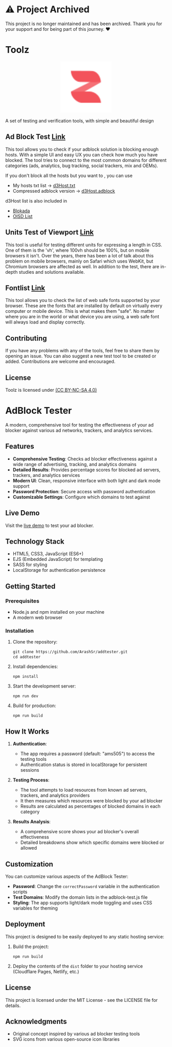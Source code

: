 # ⚠️ Project Archived

This project is no longer maintained and has been archived.
Thank you for your support and for being part of this journey. ❤️

# Toolz

<p align="center">
 <img src="src/assets/toolz/icon.svg" alt="Toolz"
	title="b2ntp" width="160" height="160" />
</p>
A set of testing and verification tools, with simple and beautiful design

## Ad Block Test  [Link](https://d3ward.github.io/toolz/adblock)
This tool allows you to check if your adblock solution is blocking enough hosts. With a simple UI and easy UX you can check how much you have blocked. The tool tries to connect to the most common domains for different categories (ads, analytics, bug tracking, social trackers, mix and OEMs).

If you don't block all the hosts but you want to , you can use
- My hosts txt list -> [d3Host.txt](https://raw.githubusercontent.com/d3ward/toolz/master/src/d3host.txt)
- Compressed adblock version -> [d3Host.adblock](https://raw.githubusercontent.com/d3ward/toolz/master/src/d3host.adblock)

d3Host list is also included in
- [Blokada](https://blokada.org/)
- [OISD List](https://oisd.nl/)


## Units Test of Viewport [Link](https://d3ward.github.io/toolz/units)
This tool is useful for testing different units for expressing a length in CSS.
One of them is the 'vh', where 100vh should be 100%, but on mobile browsers it isn't. Over the years, there has been a lot of talk about this problem on mobile browsers, mainly on Safari which uses WebKit, but Chromium browsers are affected as well. In addition to the test, there are in-depth studies and solutions available.

## Fontlist [Link](https://d3ward.github.io/toolz/fontlist)
This tool allows you to check the list of web safe fonts supported by your browser. These are the fonts that are installed by default on virtually every computer or mobile device. This is what makes them "safe". No matter where you are in the world or what device you are using, a web safe font will always load and display correctly.


## Contributing

If you have any problems with any of the tools, feel free to share them by opening an issue.
You can also suggest a new test tool to be created or added. Contributions are welcome and encouraged.


## License

Toolz is licensed under [(CC BY-NC-SA 4.0)](https://creativecommons.org/licenses/by-nc-sa/4.0/)

# AdBlock Tester

A modern, comprehensive tool for testing the effectiveness of your ad blocker against various ad networks, trackers, and analytics services.

## Features

- **Comprehensive Testing**: Checks ad blocker effectiveness against a wide range of advertising, tracking, and analytics domains
- **Detailed Results**: Provides percentage scores for blocked ad servers, trackers, and analytics services
- **Modern UI**: Clean, responsive interface with both light and dark mode support
- **Password Protection**: Secure access with password authentication
- **Customizable Settings**: Configure which domains to test against

## Live Demo

Visit the [live demo](https://addtester.pages.dev) to test your ad blocker.

## Technology Stack

- HTML5, CSS3, JavaScript (ES6+)
- EJS (Embedded JavaScript) for templating
- SASS for styling
- LocalStorage for authentication persistence

## Getting Started

### Prerequisites

- Node.js and npm installed on your machine
- A modern web browser

### Installation

1. Clone the repository:
   ```
   git clone https://github.com/ArashSr/addtester.git
   cd addtester
   ```

2. Install dependencies:
   ```
   npm install
   ```

3. Start the development server:
   ```
   npm run dev
   ```

4. Build for production:
   ```
   npm run build
   ```

## How It Works

1. **Authentication**: 
   - The app requires a password (default: "ams505") to access the testing tools
   - Authentication status is stored in localStorage for persistent sessions

2. **Testing Process**:
   - The tool attempts to load resources from known ad servers, trackers, and analytics providers
   - It then measures which resources were blocked by your ad blocker
   - Results are calculated as percentages of blocked domains in each category

3. **Results Analysis**:
   - A comprehensive score shows your ad blocker's overall effectiveness
   - Detailed breakdowns show which specific domains were blocked or allowed

## Customization

You can customize various aspects of the AdBlock Tester:

- **Password**: Change the `correctPassword` variable in the authentication scripts
- **Test Domains**: Modify the domain lists in the adblock-test.js file
- **Styling**: The app supports light/dark mode toggling and uses CSS variables for theming

## Deployment

This project is designed to be easily deployed to any static hosting service:

1. Build the project:
   ```
   npm run build
   ```

2. Deploy the contents of the `dist` folder to your hosting service (Cloudflare Pages, Netlify, etc.)

## License

This project is licensed under the MIT License - see the LICENSE file for details.

## Acknowledgments

- Original concept inspired by various ad blocker testing tools
- SVG icons from various open-source icon libraries
